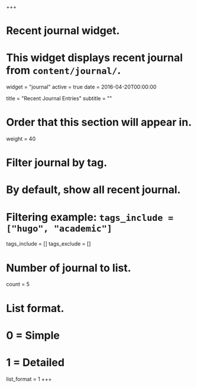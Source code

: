 +++
# Recent journal widget.
# This widget displays recent journal from `content/journal/`.
widget = "journal"
active = true
date = 2016-04-20T00:00:00

title = "Recent Journal Entries"
subtitle = ""

# Order that this section will appear in.
weight = 40

# Filter journal by tag.
#  By default, show all recent journal.
#  Filtering example: `tags_include = ["hugo", "academic"]`
tags_include = []
tags_exclude = []

# Number of journal to list.
count = 5

# List format.
#   0 = Simple
#   1 = Detailed
list_format = 1
+++

